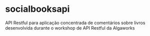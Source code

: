 # socialbooksapi
API Restful para aplicação concentrada de comentários sobre livros desenvolvida durante o workshop de API Restful da Algaworks
